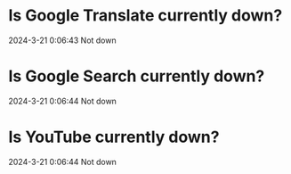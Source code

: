 # Is Google Translate currently down?

2024-3-21 0:06:43 Not down

# Is Google Search currently down?

2024-3-21 0:06:44 Not down

# Is YouTube currently down?

2024-3-21 0:06:44 Not down

